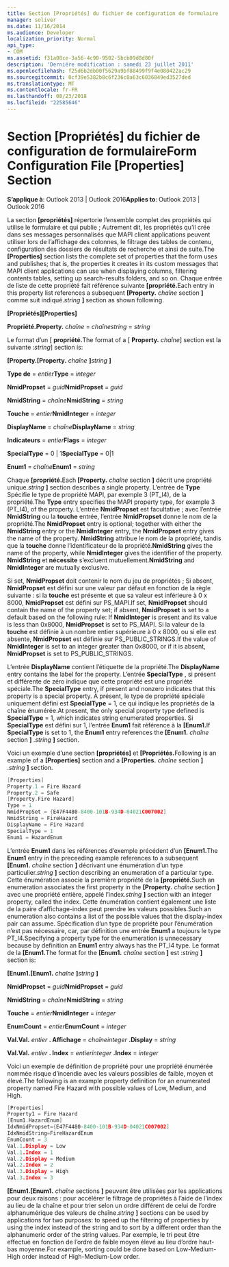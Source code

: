 ```yaml
---
title: Section [Propriétés] du fichier de configuration de formulaire
manager: soliver
ms.date: 11/16/2014
ms.audience: Developer
localization_priority: Normal
api_type:
- COM
ms.assetid: f31a08ce-3a56-4c90-9502-5bcb09d8d80f
description: 'Derniére modification : samedi 23 juillet 2011'
ms.openlocfilehash: f25d6b2db00f5629a9bf88499f9f4e080422ac29
ms.sourcegitcommit: 0cf39e5382b8c6f236c8a63c6036849ed3527ded
ms.translationtype: MT
ms.contentlocale: fr-FR
ms.lasthandoff: 08/23/2018
ms.locfileid: "22585646"
---
```

# <a name="form-configuration-file-properties-section"></a><span data-ttu-id="2cf53-103">Section [Propriétés] du fichier de configuration de formulaire</span><span class="sxs-lookup"><span data-stu-id="2cf53-103">Form Configuration File [Properties] Section</span></span>

  
  
<span data-ttu-id="2cf53-104">**S’applique à**: Outlook 2013 | Outlook 2016</span><span class="sxs-lookup"><span data-stu-id="2cf53-104">**Applies to**: Outlook 2013 | Outlook 2016</span></span> 
  
<span data-ttu-id="2cf53-105">La section **[propriétés]** répertorie l’ensemble complet des propriétés qui utilise le formulaire et qui publie ; Autrement dit, les propriétés qu’il crée dans ses messages personnalisés que MAPI client applications peuvent utiliser lors de l’affichage des colonnes, le filtrage des tables de contenu, configuration des dossiers de résultats de recherche et ainsi de suite.</span><span class="sxs-lookup"><span data-stu-id="2cf53-105">The **[Properties]** section lists the complete set of properties that the form uses and publishes; that is, the properties it creates in its custom messages that MAPI client applications can use when displaying columns, filtering contents tables, setting up search-results folders, and so on.</span></span> <span data-ttu-id="2cf53-106">Chaque entrée de liste de cette propriété fait référence suivante **[propriété.**</span><span class="sxs-lookup"><span data-stu-id="2cf53-106">Each entry in this property list references a subsequent **[Property.**</span></span> <span data-ttu-id="2cf53-107">_chaîne_ section **]** comme suit indiqué.</span><span class="sxs-lookup"><span data-stu-id="2cf53-107">_string_ **]** section as shown following.</span></span> 
  
 <span data-ttu-id="2cf53-108">**[Propriétés]**</span><span class="sxs-lookup"><span data-stu-id="2cf53-108">**[Properties]**</span></span>
  
 <span data-ttu-id="2cf53-109">**Propriété.**</span><span class="sxs-lookup"><span data-stu-id="2cf53-109">**Property.**</span></span> <span data-ttu-id="2cf53-110">_chaîne_ =  _chaîne_</span><span class="sxs-lookup"><span data-stu-id="2cf53-110">_string_ =  _string_</span></span>
  
<span data-ttu-id="2cf53-111">Le format d’un [ **propriété.**</span><span class="sxs-lookup"><span data-stu-id="2cf53-111">The format of a [ **Property.**</span></span> <span data-ttu-id="2cf53-112">_chaîne_] section est la suivante :</span><span class="sxs-lookup"><span data-stu-id="2cf53-112">_string_] section is:</span></span> 
  
 <span data-ttu-id="2cf53-113">**[Property.**</span><span class="sxs-lookup"><span data-stu-id="2cf53-113">**[Property.**</span></span> <span data-ttu-id="2cf53-114">_chaîne_ **]**</span><span class="sxs-lookup"><span data-stu-id="2cf53-114">_string_ **]**</span></span>
  
 <span data-ttu-id="2cf53-115">**Type de** =  _entier_</span><span class="sxs-lookup"><span data-stu-id="2cf53-115">**Type** =  _integer_</span></span>
  
 <span data-ttu-id="2cf53-116">**NmidPropset** =  _guid_</span><span class="sxs-lookup"><span data-stu-id="2cf53-116">**NmidPropset** =  _guid_</span></span>
  
 <span data-ttu-id="2cf53-117">**NmidString** =  _chaîne_</span><span class="sxs-lookup"><span data-stu-id="2cf53-117">**NmidString** =  _string_</span></span>
  
 <span data-ttu-id="2cf53-118">**Touche** =  _entier_</span><span class="sxs-lookup"><span data-stu-id="2cf53-118">**NmidInteger** =  _integer_</span></span>
  
 <span data-ttu-id="2cf53-119">**DisplayName** =  _chaîne_</span><span class="sxs-lookup"><span data-stu-id="2cf53-119">**DisplayName** =  _string_</span></span>
  
 <span data-ttu-id="2cf53-120">**Indicateurs** =  _entier_</span><span class="sxs-lookup"><span data-stu-id="2cf53-120">**Flags** =  _integer_</span></span>
  
 <span data-ttu-id="2cf53-121">**SpecialType** = 0 | 1</span><span class="sxs-lookup"><span data-stu-id="2cf53-121">**SpecialType** = 0|1</span></span> 
  
 <span data-ttu-id="2cf53-122">**Enum1** =  _chaîne_</span><span class="sxs-lookup"><span data-stu-id="2cf53-122">**Enum1** =  _string_</span></span>
  
<span data-ttu-id="2cf53-123">Chaque **[propriété.**</span><span class="sxs-lookup"><span data-stu-id="2cf53-123">Each **[Property.**</span></span> <span data-ttu-id="2cf53-124">_chaîne_ section **]** décrit une propriété unique.</span><span class="sxs-lookup"><span data-stu-id="2cf53-124">_string_ **]** section describes a single property.</span></span> <span data-ttu-id="2cf53-125">L’entrée de **Type** Spécifie le type de propriété MAPI, par exemple 3 (PT_I4), de la propriété.</span><span class="sxs-lookup"><span data-stu-id="2cf53-125">The **Type** entry specifies the MAPI property type, for example 3 (PT_I4), of the property.</span></span> <span data-ttu-id="2cf53-126">L’entrée **NmidPropset** est facultative ; avec l’entrée **NmidString** ou la **touche** entrée, l’entrée **NmidPropset** donne le nom de la propriété.</span><span class="sxs-lookup"><span data-stu-id="2cf53-126">The **NmidPropset** entry is optional; together with either the **NmidString** entry or the **NmidInteger** entry, the **NmidPropset** entry gives the name of the property.</span></span> <span data-ttu-id="2cf53-127">**NmidString** attribue le nom de la propriété, tandis que la **touche** donne l’identificateur de la propriété.</span><span class="sxs-lookup"><span data-stu-id="2cf53-127">**NmidString** gives the name of the property, while **NmidInteger** gives the identifier of the property.</span></span> <span data-ttu-id="2cf53-128">**NmidString** et **nécessite** s’excluent mutuellement.</span><span class="sxs-lookup"><span data-stu-id="2cf53-128">**NmidString** and **NmidInteger** are mutually exclusive.</span></span> 
  
<span data-ttu-id="2cf53-129">Si set, **NmidPropset** doit contenir le nom du jeu de propriétés ; Si absent, **NmidPropset** est défini sur une valeur par défaut en fonction de la règle suivante : si la **touche** est présente et que sa valeur est inférieure à 0 x 8000, **NmidPropset** est défini sur PS_MAPI.</span><span class="sxs-lookup"><span data-stu-id="2cf53-129">If set, **NmidPropset** should contain the name of the property set; if absent, **NmidPropset** is set to a default based on the following rule: If **NmidInteger** is present and its value is less than 0x8000, **NmidPropset** is set to PS_MAPI.</span></span> <span data-ttu-id="2cf53-130">Si la valeur de la **touche** est définie à un nombre entier supérieure à 0 x 8000, ou si elle est absente, **NmidPropset** est définie sur PS_PUBLIC_STRINGS.</span><span class="sxs-lookup"><span data-stu-id="2cf53-130">If the value of **NmidInteger** is set to an integer greater than 0x8000, or if it is absent, **NmidPropset** is set to PS_PUBLIC_STRINGS.</span></span> 
  
<span data-ttu-id="2cf53-131">L’entrée **DisplayName** contient l’étiquette de la propriété.</span><span class="sxs-lookup"><span data-stu-id="2cf53-131">The **DisplayName** entry contains the label for the property.</span></span> <span data-ttu-id="2cf53-132">L’entrée **SpecialType** , si présent et différente de zéro indique que cette propriété est une propriété spéciale.</span><span class="sxs-lookup"><span data-stu-id="2cf53-132">The **SpecialType** entry, if present and nonzero indicates that this property is a special property.</span></span> <span data-ttu-id="2cf53-133">À présent, le type de propriété spéciale uniquement défini est **SpecialType** = 1, ce qui indique les propriétés de la chaîne énumérée.</span><span class="sxs-lookup"><span data-stu-id="2cf53-133">At present, the only special property type defined is **SpecialType** = 1, which indicates string enumerated properties.</span></span> <span data-ttu-id="2cf53-134">Si **SpecialType** est défini sur 1, l’entrée **Enum1** fait référence à la **[Enum1.**</span><span class="sxs-lookup"><span data-stu-id="2cf53-134">If **SpecialType** is set to 1, the **Enum1** entry references the **[Enum1.**</span></span> <span data-ttu-id="2cf53-135">_chaîne_ section **]** .</span><span class="sxs-lookup"><span data-stu-id="2cf53-135">_string_ **]** section.</span></span> 
  
<span data-ttu-id="2cf53-136">Voici un exemple d’une section **[propriétés]** et **[Propriétés.**</span><span class="sxs-lookup"><span data-stu-id="2cf53-136">Following is an example of a **[Properties]** section and a **[Properties.**</span></span> <span data-ttu-id="2cf53-137">_chaîne_ section **]** .</span><span class="sxs-lookup"><span data-stu-id="2cf53-137">_string_ **]** section.</span></span> 
  
```cpp
[Properties]
Property.1 = Fire Hazard
Property.2 = Safe
[Property.Fire Hazard]
Type = 1
NmidPropSet = {E47F4480-8400-101B-934D-04021C007002]
NmidString = FireHazard
DisplayName = Fire Hazard
SpecialType = 1
Enum1 = HazardEnum

```

<span data-ttu-id="2cf53-138">L’entrée **Enum1** dans les références d’exemple précédent d’un **[Enum1.**</span><span class="sxs-lookup"><span data-stu-id="2cf53-138">The **Enum1** entry in the preceeding example references to a subsequent **[Enum1.**</span></span> <span data-ttu-id="2cf53-139">_chaîne_ section **]** décrivant une énumération d’un type particulier.</span><span class="sxs-lookup"><span data-stu-id="2cf53-139">_string_ **]** section describing an enumeration of a particular type.</span></span> <span data-ttu-id="2cf53-140">Cette énumération associe la première propriété de la **[propriété.**</span><span class="sxs-lookup"><span data-stu-id="2cf53-140">Such an enumeration associates the first property in the **[Property.**</span></span> <span data-ttu-id="2cf53-141">_chaîne_ section **]** avec une propriété entière, appelé l’index.</span><span class="sxs-lookup"><span data-stu-id="2cf53-141">_string_ **]** section with an integer property, called the index.</span></span> <span data-ttu-id="2cf53-142">Cette énumération contient également une liste de la paire d’affichage-index peut prendre les valeurs possibles.</span><span class="sxs-lookup"><span data-stu-id="2cf53-142">Such an enumeration also contains a list of the possible values that the display-index pair can assume.</span></span> <span data-ttu-id="2cf53-143">Spécification d’un type de propriété pour l’énumération n’est pas nécessaire, car, par définition une entrée **Enum1** a toujours le type PT_I4.</span><span class="sxs-lookup"><span data-stu-id="2cf53-143">Specifying a property type for the enumeration is unnecessary because by definition an **Enum1** entry always has the PT_I4 type.</span></span> <span data-ttu-id="2cf53-144">Le format de la **[Enum1.**</span><span class="sxs-lookup"><span data-stu-id="2cf53-144">The format for the **[Enum1.**</span></span> <span data-ttu-id="2cf53-145">_chaîne_ section **]** est :</span><span class="sxs-lookup"><span data-stu-id="2cf53-145">_string_ **]** section is:</span></span> 
  
 <span data-ttu-id="2cf53-146">**[Enum1.**</span><span class="sxs-lookup"><span data-stu-id="2cf53-146">**[Enum1.**</span></span> <span data-ttu-id="2cf53-147">_chaîne_ **]**</span><span class="sxs-lookup"><span data-stu-id="2cf53-147">_string_ **]**</span></span>
  
 <span data-ttu-id="2cf53-148">**NmidPropset** =  _guid_</span><span class="sxs-lookup"><span data-stu-id="2cf53-148">**NmidPropset** =  _guid_</span></span>
  
 <span data-ttu-id="2cf53-149">**NmidString** =  _chaîne_</span><span class="sxs-lookup"><span data-stu-id="2cf53-149">**NmidString** =  _string_</span></span>
  
 <span data-ttu-id="2cf53-150">**Touche** =  _entier_</span><span class="sxs-lookup"><span data-stu-id="2cf53-150">**NmidInteger** =  _integer_</span></span>
  
 <span data-ttu-id="2cf53-151">**EnumCount** =  _entier_</span><span class="sxs-lookup"><span data-stu-id="2cf53-151">**EnumCount** =  _integer_</span></span>
  
 <span data-ttu-id="2cf53-152">**Val.**</span><span class="sxs-lookup"><span data-stu-id="2cf53-152">**Val.**</span></span> <span data-ttu-id="2cf53-153">_entier_ **. Affichage** =  _chaîne_</span><span class="sxs-lookup"><span data-stu-id="2cf53-153">_integer_ **.Display** =  _string_</span></span>
  
 <span data-ttu-id="2cf53-154">**Val.**</span><span class="sxs-lookup"><span data-stu-id="2cf53-154">**Val.**</span></span> <span data-ttu-id="2cf53-155">_entier_ **. Index** =  _entier_</span><span class="sxs-lookup"><span data-stu-id="2cf53-155">_integer_ **.Index** =  _integer_</span></span>
  
<span data-ttu-id="2cf53-156">Voici un exemple de définition de propriété pour une propriété énumérée nommée risque d’incendie avec les valeurs possibles de faible, moyen et élevé.</span><span class="sxs-lookup"><span data-stu-id="2cf53-156">The following is an example property definition for an enumerated property named Fire Hazard with possible values of Low, Medium, and High.</span></span>
  
```cpp
[Properties]
Property1 = Fire Hazard
[Enum1.HazardEnum]
IdxNmidPropset={E47F4480-8400-101B-934D-04021C007002]
IdxNmidString=FireHazardEnum
EnumCount = 3
Val.1.Display = Low
Val.1.Index = 1
Val.2.Display = Medium
Val.2.Index = 2
Val.3.Display = High
Val.3.Index = 3

```

 <span data-ttu-id="2cf53-157">**[Enum1.**</span><span class="sxs-lookup"><span data-stu-id="2cf53-157">**[Enum1.**</span></span> <span data-ttu-id="2cf53-158">_chaîne_ sections **]** peuvent être utilisées par les applications pour deux raisons : pour accélérer le filtrage de propriétés à l’aide de l’index au lieu de la chaîne et pour trier selon un ordre différent de celui de l’ordre alphanumérique des valeurs de chaîne.</span><span class="sxs-lookup"><span data-stu-id="2cf53-158">_string_ **]** sections can be used by applications for two purposes: to speed up the filtering of properties by using the index instead of the string and to sort by a different order than the alphanumeric order of the string values.</span></span> <span data-ttu-id="2cf53-159">Par exemple, le tri peut être effectué en fonction de l’ordre de faible moyen élevé au lieu d’ordre haut-bas moyenne.</span><span class="sxs-lookup"><span data-stu-id="2cf53-159">For example, sorting could be done based on Low-Medium-High order instead of High-Medium-Low order.</span></span> 
  

